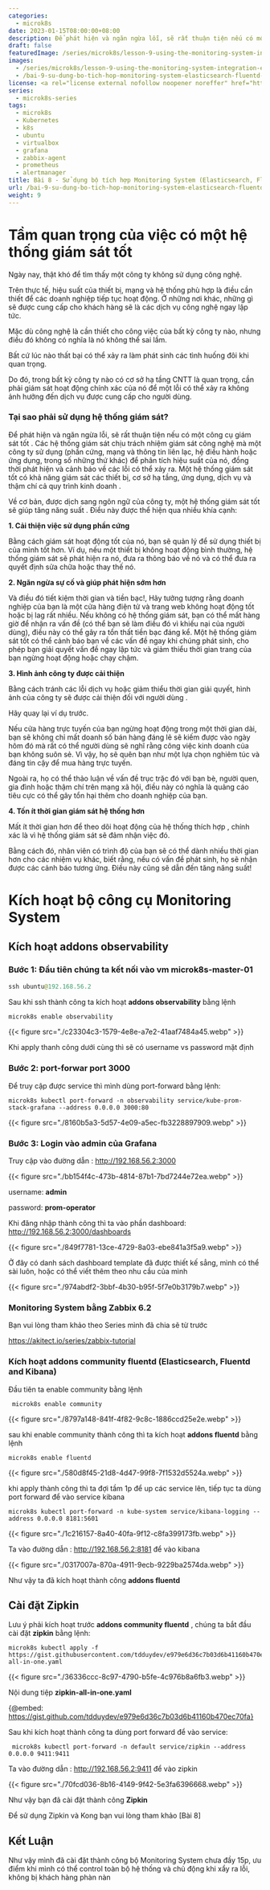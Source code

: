 ```yaml
---
categories:
  - microk8s
date: 2023-01-15T08:00:00+08:00
description: Để phát hiện và ngăn ngừa lỗi, sẽ rất thuận tiện nếu có một công cụ giám sát tốt . Các hệ thống giám sát chịu trách nhiệm giám sát công nghệ mà một công ty sử dụng (phần cứng, mạng và thông tin liên lạc, hệ điều hành hoặc ứng dụng, trong số những thứ khác) để phân tích hiệu suất của nó, đồng thời phát hiện và cảnh báo về các lỗi có thể xảy ra. Một hệ thống giám sát tốt có khả năng giám sát các thiết bị, cơ sở hạ tầng, ứng dụng, dịch vụ và thậm chí cả quy trình kinh doanh .
draft: false
featuredImage: /series/microk8s/lesson-9-using-the-monitoring-system-integration-elasticsearch-fluentd-and-kibana-grafana-zipkin-of-microk8s.webp
images:
  - /series/microk8s/lesson-9-using-the-monitoring-system-integration-elasticsearch-fluentd-and-kibana-grafana-zipkin-of-microk8s.webp
  - /bai-9-su-dung-bo-tich-hop-monitoring-system-elasticsearch-fluentd-and-kibana-grafana-zipkin-cua-microk8s/images/index.png
license: <a rel="license external nofollow noopener noreffer" href="https://creativecommons.org/licenses/by-nc/4.0/" target="_blank">CC BY-NC 4.0</a>
series:
  - microk8s-series
tags:
  - microk8s
  - Kubernetes
  - k8s
  - ubuntu
  - virtualbox
  - grafana
  - zabbix-agent
  - prometheus
  - alertmanager
title: Bài 8 - Sử dụng bộ tích hợp Monitoring System (Elasticsearch, Fluentd and Kibana, Grafana, Zipkin) của Microk8s
url: /bai-9-su-dung-bo-tich-hop-monitoring-system-elasticsearch-fluentd-and-kibana-grafana-zipkin-cua-microk8s
weight: 9
---
```


# Tầm quan trọng của việc có một hệ thống giám sát tốt

Ngày nay, thật khó để tìm thấy một công ty không sử dụng công nghệ.

Trên thực tế, hiệu suất của thiết bị, mạng và hệ thống phù hợp là điều cần thiết để các doanh nghiệp tiếp tục hoạt động. Ở những nơi khác, những gì sẽ được cung cấp cho khách hàng sẽ là các dịch vụ công nghệ ngay lập tức.

Mặc dù công nghệ là cần thiết cho công việc của bất kỳ công ty nào, nhưng điều đó không có nghĩa là nó không thể sai lầm.

Bất cứ lúc nào thất bại có thể xảy ra làm phát sinh các tình huống đôi khi quan trọng.

Do đó, trong bất kỳ công ty nào có cơ sở hạ tầng CNTT là quan trọng, cần phải giám sát hoạt động chính xác của nó để một lỗi có thể xảy ra không ảnh hưởng đến dịch vụ được cung cấp cho người dùng.

### Tại sao phải sử dụng hệ thống giám sát?

Để phát hiện và ngăn ngừa lỗi, sẽ rất thuận tiện nếu có một công cụ giám sát tốt . Các hệ thống giám sát chịu trách nhiệm giám sát công nghệ mà một công ty sử dụng (phần cứng, mạng và thông tin liên lạc, hệ điều hành hoặc ứng dụng, trong số những thứ khác) để phân tích hiệu suất của nó, đồng thời phát hiện và cảnh báo về các lỗi có thể xảy ra. Một hệ thống giám sát tốt có khả năng giám sát các thiết bị, cơ sở hạ tầng, ứng dụng, dịch vụ và thậm chí cả quy trình kinh doanh .

Về cơ bản, được dịch sang ngôn ngữ của công ty, một hệ thống giám sát tốt sẽ giúp tăng năng suất . Điều này được thể hiện qua nhiều khía cạnh:

**1. Cải thiện việc sử dụng phần cứng**

Bằng cách giám sát hoạt động tốt của nó, bạn sẽ quản lý để sử dụng thiết bị của mình tốt hơn. Ví dụ, nếu một thiết bị không hoạt động bình thường, hệ thống giám sát sẽ phát hiện ra nó, đưa ra thông báo về nó và có thể đưa ra quyết định sửa chữa hoặc thay thế nó.

**2. Ngăn ngừa sự cố và giúp phát hiện sớm hơn**

Và điều đó tiết kiệm thời gian và tiền bạc!, Hãy tưởng tượng rằng doanh nghiệp của bạn là một cửa hàng điện tử và trang web không hoạt động tốt hoặc bị lag rất nhiều. Nếu không có hệ thống giám sát, bạn có thể mất hàng giờ để nhận ra vấn đề (có thể bạn sẽ làm điều đó vì khiếu nại của người dùng), điều này có thể gây ra tổn thất tiền bạc đáng kể. Một hệ thống giám sát tốt có thể cảnh báo bạn về các vấn đề ngay khi chúng phát sinh, cho phép bạn giải quyết vấn đề ngay lập tức và giảm thiểu thời gian trang của bạn ngừng hoạt động hoặc chạy chậm.

**3. Hình ảnh công ty được cải thiện**

Bằng cách tránh các lỗi dịch vụ hoặc giảm thiểu thời gian giải quyết, hình ảnh của công ty sẽ được cải thiện đối với người dùng .

Hãy quay lại ví dụ trước.

Nếu cửa hàng trực tuyến của bạn ngừng hoạt động trong một thời gian dài, bạn sẽ không chỉ mất doanh số bán hàng đáng lẽ sẽ kiếm được vào ngày hôm đó mà rất có thể người dùng sẽ nghĩ rằng công việc kinh doanh của bạn không suôn sẻ. Vì vậy, họ sẽ quên bạn như một lựa chọn nghiêm túc và đáng tin cậy để mua hàng trực tuyến.

Ngoài ra, họ có thể thảo luận về vấn đề trục trặc đó với bạn bè, người quen, gia đình hoặc thậm chí trên mạng xã hội, điều này có nghĩa là quảng cáo tiêu cực có thể gây tổn hại thêm cho doanh nghiệp của bạn.

**4. Tốn ít thời gian giám sát hệ thống hơn**

Mất ít thời gian hơn để theo dõi hoạt động của hệ thống thích hợp , chính xác là vì hệ thống giám sát sẽ đảm nhận việc đó.

Bằng cách đó, nhân viên có trình độ của bạn sẽ có thể dành nhiều thời gian hơn cho các nhiệm vụ khác, biết rằng, nếu có vấn đề phát sinh, họ sẽ nhận được các cảnh báo tương ứng. Điều này cũng sẽ dẫn đến tăng năng suất!

# Kích hoạt bộ công cụ Monitoring System

## Kích hoạt addons observability

### Bước 1: Đầu tiên chúng ta kết nối vào vm **microk8s-master-01**

```java
ssh ubuntu@192.168.56.2
```

Sau khi ssh thành công ta kích hoạt **addons observability** bằng lệnh

```markdown
microk8s enable observability
```

{{< figure src="./c23304c3-1579-4e8e-a7e2-41aaf7484a45.webp" >}}

Khi apply thanh công dưới cùng thì sẽ có username vs password mặt định

### Bước 2: port-forwar port 3000

Để truy cập được service thì mình dùng port-forward bằng lệnh:

```shell
microk8s kubectl port-forward -n observability service/kube-prom-stack-grafana --address 0.0.0.0 3000:80
```

{{< figure src="./8160b5a3-5d57-4e09-a5ec-fb3228897909.webp" >}}

### Bước 3: Login vào admin của Grafana

Truy cập vào đường dẫn : http://192.168.56.2:3000

{{< figure src="./bb154f4c-473b-4814-87b1-7bd7244e72ea.webp" >}}

username: **admin**

password: **prom-operator**

Khi đăng nhập thành công thì ta vào phần dashboard: http://192.168.56.2:3000/dashboards

{{< figure src="./849f7781-13ce-4729-8a03-ebe841a3f5a9.webp" >}}

Ở đây có danh sách dashboard template đã được thiết kế sẳng, mình có thể sài luôn, hoặc có thể viết thêm theo nhu cầu của mình

{{< figure src="./974abdf2-3bbf-4b30-b95f-5f7e0b3179b7.webp" >}}

### Monitoring System bằng Zabbix 6.2

Bạn vui lòng tham khảo theo Series mình đã chia sẽ từ trước

https://akitect.io/series/zabbix-tutorial

### Kích hoạt addons community fluentd (Elasticsearch, Fluentd and Kibana)

Đầu tiên ta enable community bằng lệnh

```
 microk8s enable community
```

{{< figure src="./8797a148-841f-4f82-9c8c-1886ccd25e2e.webp" >}}

sau khi enable community thành công thì ta kích hoạt **addons fluentd** bằng lệnh

```
microk8s enable fluentd
```

{{< figure src="./580d8f45-21d8-4d47-99f8-7f1532d5524a.webp" >}}

khi apply thành công thì ta đợi tầm 1p để up các service lên, tiếp tục ta dùng port forward để vào service kibana

```
microk8s kubectl port-forward -n kube-system service/kibana-logging --address 0.0.0.0 8181:5601
```

{{< figure src="./1c216157-8a40-40fa-9f12-c8fa399173fb.webp" >}}

Ta vào đường dẫn : http://192.168.56.2:8181 để vào kibana

{{< figure src="./0317007a-870a-4911-9ecb-9229ba2574da.webp" >}}

Như vậy ta đã kích hoạt thành công **addons fluentd**

## Cài đặt Zipkin

Lưu ý phải kích hoạt trước **addons community fluentd** , chúng ta bắt đầu cài đặt **zipkin** bằng lệnh:

```
microk8s kubectl apply -f https://gist.githubusercontent.com/tdduydev/e979e6d36c7b03d6b41160b470ec70fa/raw/e8e71b14cbb013204262409aaa46a899a29ab64e/zipkin-all-in-one.yaml
```

{{< figure src="./36336ccc-8c97-4790-b5fe-4c976b8a6fb3.webp" >}}

Nội dung tiệp **zipkin-all-in-one.yaml**

{@embed: https://gist.github.com/tdduydev/e979e6d36c7b03d6b41160b470ec70fa}

Sau khi kích hoạt thành công ta dùng port forward để vào service:

```
 microk8s kubectl port-forward -n default service/zipkin --address 0.0.0.0 9411:9411
```

Ta vào đường dẫn : http://192.168.56.2:9411 để vào zipkin

{{< figure src="./70fcd036-8b16-4149-9f42-5e3fa6396668.webp" >}}

Như vậy bạn đã cài đặt thành công **Zipkin**

Để sử dụng Zipkin và Kong bạn vui lòng tham khảo [Bài 8]

## Kết Luận

Như vậy mình đã cài đặt thành công bộ Monitoring System chưa đầy 15p, ưu điểm khi mình có thể control toàn bộ hệ thống và chủ động khi xẩy ra lỗi, không bị khách hàng phàn nàn
